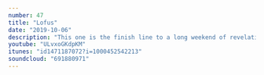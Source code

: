 ```yaml
---
number: 47
title: "Lofus"
date: "2019-10-06"
description: "This one is the finish line to a long weekend of revelations. I wish I had an idea of what's on this one, I've been drunk for three days. I know that Lee Lee is back in the fort after 20years."
youtube: "ULvxoGKdpKM"
itunes: "id1471187072?i=1000452542213"
soundcloud: "691880971"
---
```

